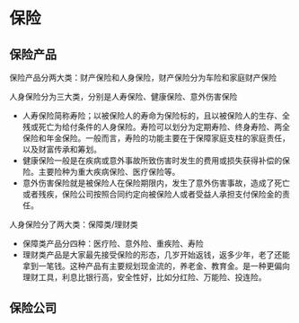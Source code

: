 # 保险

## 保险产品

保险产品分两大类：财产保险和人身保险，财产保险分为车险和家庭财产保险

人身保险分为三大类，分别是人寿保险、健康保险、意外伤害保险

- 人寿保险简称寿险；以被保险人的寿命为保险标的，且以被保险人的生存、全残或死亡为给付条件的人身保险。寿险可以划分为定期寿险、终身寿险、两全保险和年金保险。一般而言，寿险的功能主要在于保障家庭支柱的家庭责任，以及财富传承和筹划。
- 健康保险一般是在疾病或意外事故所致伤害时发生的费用或损失获得补偿的保险。主要险种为重大疾病保险、医疗保险等。
- 意外伤害保险就是被保险人在保险期限内，发生了意外伤害事故，造成了死亡或者残疾，保险公司按照合同约定向被保险人或者受益人承担支付保险金的责任。

人身保险分了两大类：保障类/理财类

- 保障类产品分四种：医疗险、意外险、重疾险、寿险
- 理财类产品是大家最先接受保险的形态，几岁开始返钱，返多少年，老了还能拿到一笔钱。这种产品有主要规划现金流的，养老金、教育金。是一种更偏向理财工具，利息比银行高，安全性好，比如分红险、万能险、投连险。

## 保险公司
